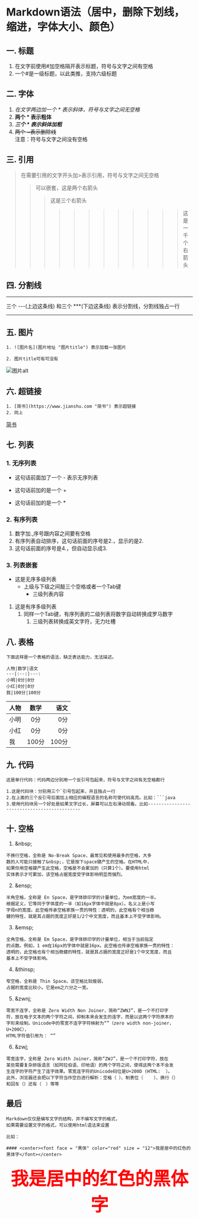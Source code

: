 # Markdown语法（居中，删除下划线，缩进，字体大小、颜色）

## 一. 标题

1. 在文字前使用#加空格隔开表示标题，符号与文字之间有空格
2. 一个#是一级标题，以此类推，支持六级标题

## 二. 字体
1. *在文字两边加一个  *  表示斜体，符号与文字之间无空格* 
2. **两个 * 表示粗体**
3. ***三个 * 表示斜体加粗***
4. ~~两个 \~表示删除线~~ \
注意：符号与文字之间没有空格

## 三. 引用
>在需要引用的文字开头加>表示引用，符号与文字之间无空格
>>可以嵌套，这是两个右箭头
>>>这是三个右箭头
>>>>>>>>>>>>这是一千个右箭头
## 四. 分割线
---
三个 ---(上边这条线) 和三个 ***(下边这条线) 表示分割线，分割线独占一行
***

## 五. 图片
~~~
1. ![图片名](图片地址 "图片title") 表示加载一张图片

2. 图片title可有可没有
~~~
![图片alt](图片地址 "图片title")

## 六. 超链接
~~~
1. [简书](https://www.jianshu.com "简书") 表示超链接
2. 同上
~~~
[简书](https://www.jianshu.com "简书")

## 七. 列表
### 1. 无序列表
- 这句话前面加了一个 - 表示无序列表
+ 这句话前加的是一个 +
* 这句话前加的是一个 *
### 2. 有序列表
1. 数字加.,序号跟内容之间要有空格
2. 有序列表自动排序，这句话前面的序号是2.，显示的是2.
4. 这句话前面的序号是4.，但自动显示成3.
### 3. 列表嵌套

- 这是无序多级列表
   - 上级与下级之间敲三个空格或者一个Tab键
     - 三级列表内容
    
1. 这是有序多级列表
    1. 同样一个Tab键，有序列表的二级列表将数字自动转换成罗马数字
        1. 三级列表转换成英文字符，无力吐槽
## 八. 表格
~~~
下面这样是一个表格的语法，缺乏表达能力，无法描述。

人物|数学|语文
---|:--:|---:
小明|0分|0分
小红|0分|0分
我|100分|100分
~~~
人物|数学|语文
---|:--:|---:
小明|0分|0分
小红|0分|0分
我|100分|100分

## 九. 代码
`这是单行代码：代码两边分别用一个反引号包起来，符号与文字之间有无空格都行`

```
1.这是代码块：分别用三个`引号包起来，并且独占一行
2.在上面的三个反引号后面加上相应的编程语言的名称可使代码高亮。比如：```java
3.使用代码块另一个好处是如果文字过长，屏幕可以左右滑动观看。比如--------------------------------------------
```
## 十. 空格
1. \&nbsp;
```
不换行空格，全称是 No-Break Space，最常见和使用最多的空格，大多
数的人可能只接触了&nbsp;，它是按下space键产生的空格。在HTML中，
如果你用空格键产生此空格，空格是不会累加的（只算1个）。要使用html
实体表示才可累加，该空格占据宽度受字体影响明显而强烈。
```
2. \&ensp;
```
半角空格，全称是 En Space，是字体排印学的计量单位，为em宽度的一半。
根据定义，它等同于字体度的一半（如16px字体中就是8px）。名义上是小写
字母n的宽度。此空格传承空格家族一贯的特性：透明的，此空格有个相当稳
健的特性，就是其占据的宽度正好是1/2个中文宽度，而且基本上不受字体影响。
```
3. \&emsp;
```
全角空格，全称是 Em Space，是字体排印学的计量单位，相当于当前指定
的点数。例如，1 em在16px的字体中就是16px。此空格也传承空格家族一贯的特性：
透明的，此空格也有个相当稳健的特性，就是其占据的宽度正好是1个中文宽度，而且
基本上不受字体影响。
```
4. \&thinsp;
```
窄空格，全称是 Thin Space。该空格比较瘦弱，
占据的宽度比较小。它是em之六分之一宽。
```
5. \&zwnj;
```
零宽不连字，全称是 Zero Width Non Joiner，简称“ZWNJ”，是一个不打印字
符，放在电子文本的两个字符之间，抑制本来会发生的连字，而是以这两个字符原本的
字形来绘制。Unicode中的零宽不连字字符映射为“”（zero width non-joiner，U+200C），
HTML字符值引用为： “‌”
```
6. \&zwj;
```
零宽连字，全称是 Zero Width Joiner，简称“ZWJ”，是一个不打印字符，放在
某些需要复杂排版语言（如阿拉伯语、印地语）的两个字符之间，使得这两个本不会发
生连字的字符产生了连字效果。零宽连字符的Unicode码位是U+200D (HTML: ‍ ‍）。
此外，浏览器还会把以下字符当作空白进行解析：空格（ ）、制表位（	）、换行（）
和回车（）还有（　）等等
```
## 最后

```
Markdown仅仅是编写文字的结构，并不编写文字的格式，
如果需要设置文字的格式，可以使用html语法来设置

比如：

#### <center><font face = "黑体" color="red" size = "12">我是居中的红色的黑体字</font></center>
```

#### <center><font face = "黑体" color="red" size = "12">我是居中的红色的黑体字</font></center>












